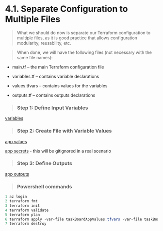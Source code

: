 # 4.1. Separate Configuration to Multiple Files

> What we should do now is separate our Terraform configuration to multiple files, as it is good practice that allows configuration modularity, reusability, etc.

>When done, we will have the following files (not necessary with the same file names):

 - main.tf – the main Terraform configuration file

 - variables.tf – contains variable declarations

 - values.tfvars – contains values for the variables

 - outputs.tf – contains outputs declarations

> ### Step 1: Define Input Variables

[variables](./variables.tf)

> ### Step 2: Create File with Variable Values

[app values](./taskboardAppValues.tfvars)


[app secrets](./taskboardAppSecrets.tfvars) - this will be gitignored in a real scenario

> ### Step 3: Define Outputs

[app outputs](./outputs.tf)

>### Powershell commands
``` powershell
1 az login
2 terraform fmt
3 terraform init
4 terraform validate
5 terraform plan
6 terraform apply -var-file taskBoardAppValues.tfvars -var-file taskBoardAppSecrets.tfvars
7 terraform destroy
```
